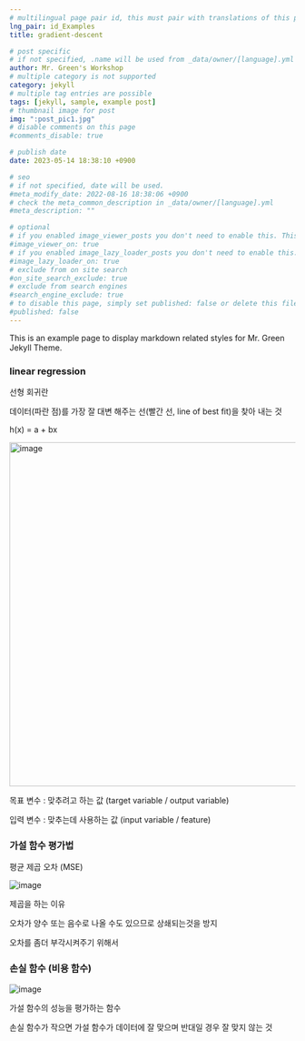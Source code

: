 ```yaml
---
# multilingual page pair id, this must pair with translations of this page. (This name must be unique)
lng_pair: id_Examples
title: gradient-descent

# post specific
# if not specified, .name will be used from _data/owner/[language].yml
author: Mr. Green's Workshop
# multiple category is not supported
category: jekyll
# multiple tag entries are possible
tags: [jekyll, sample, example post]
# thumbnail image for post
img: ":post_pic1.jpg"
# disable comments on this page
#comments_disable: true

# publish date
date: 2023-05-14 18:38:10 +0900

# seo
# if not specified, date will be used.
#meta_modify_date: 2022-08-16 18:38:06 +0900
# check the meta_common_description in _data/owner/[language].yml
#meta_description: ""

# optional
# if you enabled image_viewer_posts you don't need to enable this. This is only if image_viewer_posts = false
#image_viewer_on: true
# if you enabled image_lazy_loader_posts you don't need to enable this. This is only if image_lazy_loader_posts = false
#image_lazy_loader_on: true
# exclude from on site search
#on_site_search_exclude: true
# exclude from search engines
#search_engine_exclude: true
# to disable this page, simply set published: false or delete this file
#published: false
---
```


<!-- outline-start -->

This is an example page to display markdown related styles for Mr. Green Jekyll Theme.

<!-- outline-end -->

### linear regression

선형 회귀란 

데이터(파란 점)를 가장 잘 대변 해주는 선(빨간 선, line of best fit)을 찾아 내는 것

h(x) = a + bx

<img width="605" alt="image" src="https://github.com/sondonghup/Game_project/assets/420925609b8e3ec2-9fc4-4887-92ac-3078cc3e797c">

목표 변수 : 맞추려고 하는 값
(target variable / output variable)

입력 변수 : 맞추는데 사용하는 값
(input variable / feature)

### 가설 함수 평가법

평균 제곱 오차 (MSE)

![image](https://github.com/sondonghup/Game_project/assets/42092560/e4959281-c15c-415d-9bad-df1950af0e1e)

제곱을 하는 이유 

오차가 양수 또는 음수로 나올 수도 있으므로 상쇄되는것을 방지

오차를 좀더 부각시켜주기 위해서

### 손실 함수 (비용 함수)

![image](https://github.com/sondonghup/Game_project/assets/42092560/82c96b87-9781-4122-9499-5c76036344d3)

가설 함수의 성능을 평가하는 함수

손실 함수가 작으면 가설 함수가 데이터에 잘 맞으며 반대일 경우 잘 맞지 않는 것